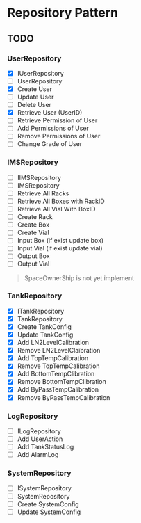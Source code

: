 # Repository Pattern

## TODO

### UserRepository

- [x] IUserRepository
- [ ] UserRepository
- [x] Create User
- [ ] Update User
- [ ] Delete User
- [x] Retrieve User (UserID)
- [ ] Retrieve Permission of User
- [ ] Add Permissions of User
- [ ] Remove Permissions of User
- [ ] Change Grade of User

### IMSRepository

- [ ] IIMSRepository
- [ ] IMSRepository
- [ ] Retrieve All Racks
- [ ] Retrieve All Boxes with RackID
- [ ] Retrieve All Vial With BoxID
- [ ] Create Rack
- [ ] Create Box
- [ ] Create Vial
- [ ] Input Box (if exist update box)
- [ ] Input Vial (if exist update vial)
- [ ] Output Box
- [ ] Output Vial

> SpaceOwnerShip is not yet implement

### TankRepository

- [x] ITankRepository
- [x] TankRepository
- [x] Create TankConfig
- [x] Update TankConfig
- [x] Add LN2LevelCalibration
- [x] Remove LN2LevelClaibration
- [x] Add TopTempCalibration
- [x] Remove TopTempCalibration
- [x] Add BottomTempClibration
- [x] Remove BottomTempClibration
- [x] Add ByPassTempCalibration
- [x] Remove ByPassTempCalibration

### LogRepository

- [ ] ILogRepository
- [ ] Add UserAction
- [ ] Add TankStatusLog
- [ ] Add AlarmLog

### SystemRepository

- [ ] ISystemRepository
- [ ] SystemRepository
- [ ] Create SystemConfig
- [ ] Update SystemConfig
